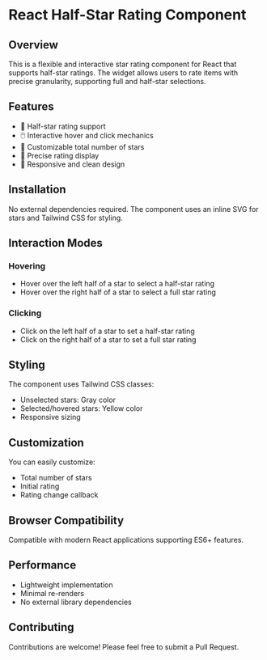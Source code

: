 # React Half-Star Rating Component

## Overview

This is a flexible and interactive star rating component for React that supports half-star ratings. The widget allows users to rate items with precise granularity, supporting full and half-star selections.

## Features

- 🌟 Half-star rating support
- 🖱️ Interactive hover and click mechanics
- 📏 Customizable total number of stars
- 💯 Precise rating display
- 🎨 Responsive and clean design

## Installation

No external dependencies required. The component uses an inline SVG for stars and Tailwind CSS for styling.

## Interaction Modes

### Hovering
- Hover over the left half of a star to select a half-star rating
- Hover over the right half of a star to select a full star rating

### Clicking
- Click on the left half of a star to set a half-star rating
- Click on the right half of a star to set a full star rating

## Styling

The component uses Tailwind CSS classes:
- Unselected stars: Gray color
- Selected/hovered stars: Yellow color
- Responsive sizing

## Customization

You can easily customize:
- Total number of stars
- Initial rating
- Rating change callback

## Browser Compatibility

Compatible with modern React applications supporting ES6+ features.

## Performance

- Lightweight implementation
- Minimal re-renders
- No external library dependencies

## Contributing

Contributions are welcome! Please feel free to submit a Pull Request.
